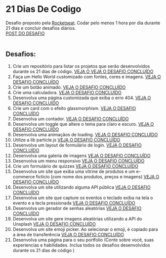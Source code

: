 # 21 Dias De Codigo

Desafio proposto pela [Rocketseat](http://rocketseat.com.br). Codar pelo menos 1 hora por dia durante 21 dias e concluir desafios diários.
<br>
[POST DO DESAFIO](https://www.instagram.com/p/ChTBg1BpLGU/)
<br>
<br>

## Desafios:

<ol>
<li>Crie um repositório para listar os projetos que serão desenvolvidos durante os 21 dias de código. <a href="https://github.com/FelipePEduardo/21-days-of-code">VEJA  O VEJA O DESAFIO CONCLUÍDO</a></li>
<li>Faça um Hello World customizado com fontes, cores e imagens. <a href="https://felipepeduardo.github.io/21-days-of-code/Day02-Hello-Word">VEJA O DESAFIO         CONCLUÍDO</a></li>
<li>Crie um botão animado. <a href="https://felipepeduardo.github.io/21-days-of-code/Day03-Animated-Button">VEJA O DESAFIO CONCLUÍDO</a></li>
<li>Crie uma calculadora. <a href="https://felipepeduardo.github.io/21-days-of-code/Day04-Calculator">VEJA O DESAFIO CONCLUÍDO</a></li>
<li>Desenvolva uma página customizada que exiba o erro 404. <a href="https://felipepeduardo.github.io/21-days-of-code/Day05-Error-404">VEJA O DESAFIO CONCLUÍDO</a></li>
<li>Crie um card com o efeito glassmorphism. <a href="https://felipepeduardo.github.io/21-days-of-code/Day06-Glassmorphism-effect">VEJA O DESAFIO CONCLUÍDO</a></li>
<li>Desenvolva um contador. <a href="https://felipepeduardo.github.io/21-days-of-code/Day07-Countdown">VEJA O DESAFIO CONCLUÍDO</a></li>
<li>Desenvolva um toggle que altere o tema para claro e escuro. <a href="https://felipepeduardo.github.io/21-days-of-code/Day08-Toggle-Button">VEJA O DESAFIO CONCLUÍDO</a></li>
<li>Desenvolva uma animaçãos de loading. <a href="https://felipepeduardo.github.io/21-days-of-code/Day09-Loading-Animation">VEJA O DESAFIO CONCLUÍDO</a></li>
<li>Utilize a lib particle.js <a href="https://felipepeduardo.github.io/21-days-of-code/Day10-Lib-Particle.js">VEJA O DESAFIO CONCLUÍDO</a></li>
<li>Desenvolva um layout de formulário de login. <a href="https://felipepeduardo.github.io/21-days-of-code/Day11-Login-Form">VEJA O DESAFIO CONCLUÍDO</a></li>
<li>Desenvolva uma galeria de imagens <a href="https://felipepeduardo.github.io/21-days-of-code/Day12-Photo-Gallery">VEJA O DESAFIO CONCLUÍDO</a></li>
<li>Desenvolva um menu responsivo <a href="https://felipepeduardo.github.io/21-days-of-code/Day13-Responsive-Menu">VEJA O DESAFIO CONCLUÍDO</a></li>
<li>Crie um formulário de quizzes <a href="https://felipepeduardo.github.io/21-days-of-code/Day14-Quiz">VEJA O DESAFIO CONCLUÍDO</a></li>
<li>Desenvolva um site que exiba uma vitrine de produtos e um e-commerce ficticio (com nome dos produtos, preços e imagens) <a href="https://felipepeduardo.github.io/21-days-of-code/Day15-E-commerce">VEJA O DESAFIO CONCLUÍDO</a></li>
<li>Desenvolva um site utilizando alguma API pública <a href="https://felipepeduardo.github.io/21-days-of-code/Day16-API-Publica">VEJA O DESAFIO CONCLUÍDO</a></li>
<li>Desenvolva um site que capture os eventos o teclado  exiba na tela o evento e a tecla pressionada <a href="https://felipepeduardo.github.io/21-days-of-code/Day17-Event-Keys">VEJA O DESAFIO CONCLUÍDO</a></li>      
<li>Desenvolva um gerador de senhas aleatórias <a href="https://felipepeduardo.github.io/21-days-of-code/Day18-Random-Password">VEJA O DESAFIO CONCLUÍDO</a></li> 
<li>Desenvolva um site gere imagens aleatórias utilizando a API do Unsplash <a href="https://felipepeduardo.github.io/21-days-of-code/Day19-Unsplash-API">VEJA O DESAFIO CONCLUÍDO</a></li>
<li>Desenvolva um site  emoji picker. Ao selecionar o emoji, é copiado para a área de transferência <a href="https://felipepeduardo.github.io/21-days-of-code/Day20-Emoji-Picker">VEJA O DESAFIO CONCLUÍDO</a></li>
<li>Desenvolva uma página para o seu portfolio (Conte sobre você, suas experiencias e habilidades. Inclua todos os desafios desenvolvidos durante os 21 dias de código )</li>
</ol>
